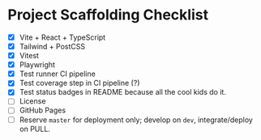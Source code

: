 # Project Scaffolding Checklist

- [X] Vite + React + TypeScript
- [X] Tailwind + PostCSS
- [X] Vitest
- [X] Playwright
- [X] Test runner CI pipeline
- [X] Test coverage step in CI pipeline (?)
- [X] Test status badges in README because all the cool kids do it.
- [ ] License
- [ ] GitHub Pages
- [ ] Reserve `master` for deployment only; develop on `dev`, integrate/deploy on PULL.